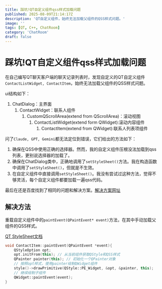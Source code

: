 ```yaml
---
title: 踩坑!QT自定义组件qss样式加载问题
published: 2025-08-09T21:14:17Z
description: 'QT自定义组件，始终无法加载父组件的QSS样式问题。'
image: ''
tags: [QT, C++, ChatRoom]
category: 'ChatRoom'
draft: false
---
```


# 踩坑!QT自定义组件qss样式加载问题

在自己编写QT聊天客户端的聊天记录列表时，发现自定义的QT自定义组件`ContactListWidget, ContactItem`，始终无法加载父组件的QSS样式问题。

ui结构如下：
1. ChatDialog：主界面
   1. ContactWidget：联系人组件
      1. CustomQScrollArea(extend from QScrollArea)：滚动视图
         1. ContactListWidget(extend form QWidget):滚动内容组件
            1. ContactItem(extend from QWidget):联系人列表项组件

问了`Claude, GPT, Gemini`都无法定位到错误，它们给出的方法如下：
1. 确保在QSS中使用正确的选择器。然而，我的自定义组件压根没法加载到qss列表，更别说选择器的加载了。
2. 确保在ChatDialog类中，正确地调用了`setStyleSheet()`方法。我在构造函数中调用了`setStyleSheet()`，但就是不生效。
3. 在自定义组件中直接调用`setStyleSheet()`。我没有尝试过这种方法，觉得不够灵活，每个自定义组件都要加载一遍qss代码。

最后在还是百度找到了相同的问题和解决方案。[解决方案网址](https://www.modb.pro/db/386021)

## 解决方法

重载自定义组件中的`paintEvent(QPaintEvent* event)`方法，在其中手动加载父组件的QSS样式。

[QT StyleSheet文档](https://doc.qt.io/qt-6/stylesheet-examples.html)


```cpp
void ContactItem::paintEvent(QPaintEvent *event){
    QStyleOption opt;
    opt.initFrom(this); // 从当前组件获取QStyle和QSS样式
    QPainter painter(this); // 初始化一个QPainter对象
    // 按照opt样式，使用painter绘制QWidget组件
    style()->drawPrimitive(QStyle::PE_Widget, &opt, &painter, this);
    // 继续绘制子组件
    QWidget::paintEvent(event);
}
```
